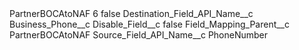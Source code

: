 <?xml version="1.0" encoding="UTF-8"?>
<CustomMetadata xmlns="http://soap.sforce.com/2006/04/metadata" xmlns:xsi="http://www.w3.org/2001/XMLSchema-instance" xmlns:xsd="http://www.w3.org/2001/XMLSchema">
    <label>PartnerBOCAtoNAF 6</label>
    <protected>false</protected>
    <values>
        <field>Destination_Field_API_Name__c</field>
        <value xsi:type="xsd:string">Business_Phone__c</value>
    </values>
    <values>
        <field>Disable_Field__c</field>
        <value xsi:type="xsd:boolean">false</value>
    </values>
    <values>
        <field>Field_Mapping_Parent__c</field>
        <value xsi:type="xsd:string">PartnerBOCAtoNAF</value>
    </values>
    <values>
        <field>Source_Field_API_Name__c</field>
        <value xsi:type="xsd:string">PhoneNumber</value>
    </values>
</CustomMetadata>
